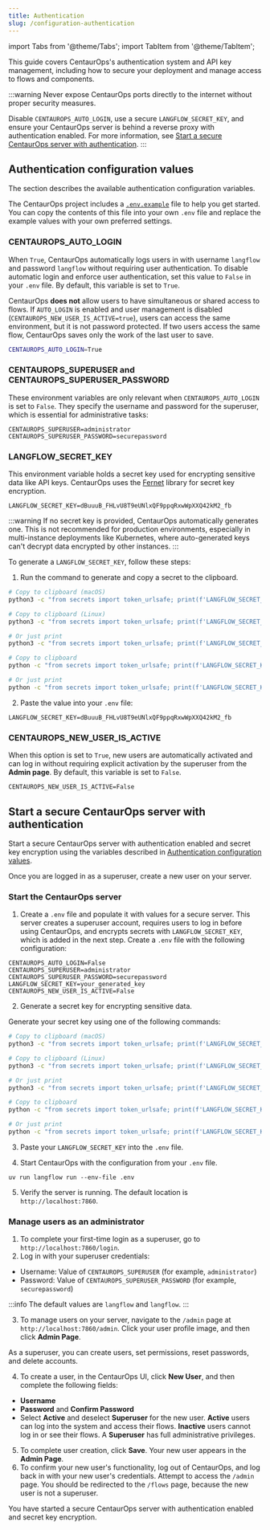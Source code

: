 ```yaml
---
title: Authentication
slug: /configuration-authentication
---
```


import Tabs from '@theme/Tabs';
import TabItem from '@theme/TabItem';

This guide covers CentaurOps's authentication system and API key management, including how to secure your deployment and manage access to flows and components.

:::warning
Never expose CentaurOps ports directly to the internet without proper security measures.

Disable `CENTAUROPS_AUTO_LOGIN`, use a secure `LANGFLOW_SECRET_KEY`, and ensure your CentaurOps server is behind a reverse proxy with authentication enabled.
For more information, see [Start a secure CentaurOps server with authentication](#start-a-secure-langflow-server-with-authentication).
:::

## Authentication configuration values

The section describes the available authentication configuration variables.

The CentaurOps project includes a [`.env.example`](https://github.com/langflow-ai/langflow/blob/main/.env.example) file to help you get started.
You can copy the contents of this file into your own `.env` file and replace the example values with your own preferred settings.

### CENTAUROPS_AUTO_LOGIN

When `True`, CentaurOps automatically logs users in with username `langflow` and password `langflow` without requiring user authentication.
To disable automatic login and enforce user authentication, set this value to `False` in your `.env` file.
By default, this variable is set to `True`.

CentaurOps **does not** allow users to have simultaneous or shared access to flows.
If `AUTO_LOGIN` is enabled and user management is disabled (`CENTAUROPS_NEW_USER_IS_ACTIVE=true`), users can access the same environment, but it is not password protected. If two users access the same flow, CentaurOps saves only the work of the last user to save.

```bash
CENTAUROPS_AUTO_LOGIN=True
```

### CENTAUROPS_SUPERUSER and CENTAUROPS_SUPERUSER_PASSWORD

These environment variables are only relevant when `CENTAUROPS_AUTO_LOGIN` is set to `False`.
They specify the username and password for the superuser, which is essential for administrative tasks:

```text
CENTAUROPS_SUPERUSER=administrator
CENTAUROPS_SUPERUSER_PASSWORD=securepassword
```

### LANGFLOW_SECRET_KEY

This environment variable holds a secret key used for encrypting sensitive data like API keys.
CentaurOps uses the [Fernet](https://pypi.org/project/cryptography/) library for secret key encryption.

```text
LANGFLOW_SECRET_KEY=dBuuuB_FHLvU8T9eUNlxQF9ppqRxwWpXXQ42kM2_fb
```

:::warning
If no secret key is provided, CentaurOps automatically generates one. This is not recommended for production environments, especially in multi-instance deployments like Kubernetes, where auto-generated keys can't decrypt data encrypted by other instances.
:::

To generate a `LANGFLOW_SECRET_KEY`, follow these steps:

1. Run the command to generate and copy a secret to the clipboard.

<Tabs>
<TabItem value="unix" label="macOS/Linux">

```bash
# Copy to clipboard (macOS)
python3 -c "from secrets import token_urlsafe; print(f'LANGFLOW_SECRET_KEY={token_urlsafe(32)}')" | pbcopy

# Copy to clipboard (Linux)
python3 -c "from secrets import token_urlsafe; print(f'LANGFLOW_SECRET_KEY={token_urlsafe(32)}')" | xclip -selection clipboard

# Or just print
python3 -c "from secrets import token_urlsafe; print(f'LANGFLOW_SECRET_KEY={token_urlsafe(32)}')"
```
</TabItem>

<TabItem value="windows" label="Windows">

```bash
# Copy to clipboard
python -c "from secrets import token_urlsafe; print(f'LANGFLOW_SECRET_KEY={token_urlsafe(32)}')" | clip

# Or just print
python -c "from secrets import token_urlsafe; print(f'LANGFLOW_SECRET_KEY={token_urlsafe(32)}')"
```

</TabItem>
</Tabs>

2. Paste the value into your `.env` file:
```text
LANGFLOW_SECRET_KEY=dBuuuB_FHLvU8T9eUNlxQF9ppqRxwWpXXQ42kM2_fb
```

### CENTAUROPS_NEW_USER_IS_ACTIVE

When this option is set to `True`, new users are automatically activated and can log in without requiring explicit activation by the superuser from the **Admin page**.
By default, this variable is set to `False`.

```text
CENTAUROPS_NEW_USER_IS_ACTIVE=False
```

## Start a secure CentaurOps server with authentication

Start a secure CentaurOps server with authentication enabled and secret key encryption using the variables described in [Authentication configuration values](/configuration-authentication#authentication-configuration-values).

Once you are logged in as a superuser, create a new user on your server.

### Start the CentaurOps server

1. Create a `.env` file and populate it with values for a secure server.
This server creates a superuser account, requires users to log in before using CentaurOps, and encrypts secrets with `LANGFLOW_SECRET_KEY`, which is added in the next step.
Create a `.env` file with the following configuration:

```text
CENTAUROPS_AUTO_LOGIN=False
CENTAUROPS_SUPERUSER=administrator
CENTAUROPS_SUPERUSER_PASSWORD=securepassword
LANGFLOW_SECRET_KEY=your_generated_key
CENTAUROPS_NEW_USER_IS_ACTIVE=False
```

2. Generate a secret key for encrypting sensitive data.

Generate your secret key using one of the following commands:

<Tabs>
<TabItem value="unix" label="macOS/Linux">

```bash
# Copy to clipboard (macOS)
python3 -c "from secrets import token_urlsafe; print(f'LANGFLOW_SECRET_KEY={token_urlsafe(32)}')" | pbcopy

# Copy to clipboard (Linux)
python3 -c "from secrets import token_urlsafe; print(f'LANGFLOW_SECRET_KEY={token_urlsafe(32)}')" | xclip -selection clipboard

# Or just print
python3 -c "from secrets import token_urlsafe; print(f'LANGFLOW_SECRET_KEY={token_urlsafe(32)}')"
```
</TabItem>

<TabItem value="windows" label="Windows">

```bash
# Copy to clipboard
python -c "from secrets import token_urlsafe; print(f'LANGFLOW_SECRET_KEY={token_urlsafe(32)}')" | clip

# Or just print
python -c "from secrets import token_urlsafe; print(f'LANGFLOW_SECRET_KEY={token_urlsafe(32)}')"
```

</TabItem>
</Tabs>

3. Paste your `LANGFLOW_SECRET_KEY` into the `.env` file.

4. Start CentaurOps with the configuration from your `.env` file.

```text
uv run langflow run --env-file .env
```

5. Verify the server is running. The default location is `http://localhost:7860`.

### Manage users as an administrator

1. To complete your first-time login as a superuser, go to `http://localhost:7860/login`.
2. Log in with your superuser credentials:
* Username: Value of `CENTAUROPS_SUPERUSER` (for example, `administrator`)
* Password: Value of `CENTAUROPS_SUPERUSER_PASSWORD` (for example, `securepassword`)

:::info
The default values are `langflow` and `langflow`.
:::

3. To manage users on your server, navigate to the `/admin` page at `http://localhost:7860/admin`.
Click your user profile image, and then click **Admin Page**.

As a superuser, you can create users, set permissions, reset passwords, and delete accounts.

4. To create a user, in the CentaurOps UI, click **New User**, and then complete the following fields:
* **Username**
* **Password** and **Confirm Password**
* Select **Active** and deselect **Superuser** for the new user.
**Active** users can log into the system and access their flows. **Inactive** users cannot log in or see their flows.
A **Superuser** has full administrative privileges.

5. To complete user creation, click **Save**.
Your new user appears in the **Admin Page**.
6. To confirm your new user's functionality, log out of CentaurOps, and log back in with your new user's credentials.
Attempt to access the `/admin` page. You should be redirected to the `/flows` page, because the new user is not a superuser.

You have started a secure CentaurOps server with authentication enabled and secret key encryption.